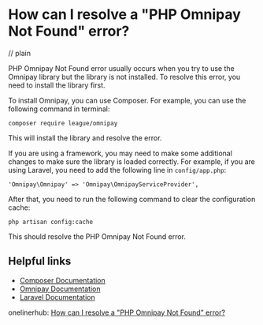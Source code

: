 # How can I resolve a "PHP Omnipay Not Found" error?
// plain

PHP Omnipay Not Found error usually occurs when you try to use the Omnipay library but the library is not installed. To resolve this error, you need to install the library first.

To install Omnipay, you can use Composer. For example, you can use the following command in terminal:

```
composer require league/omnipay
```

This will install the library and resolve the error.

If you are using a framework, you may need to make some additional changes to make sure the library is loaded correctly. For example, if you are using Laravel, you need to add the following line in `config/app.php`:

```
'Omnipay\Omnipay' => 'Omnipay\OmnipayServiceProvider',
```

After that, you need to run the following command to clear the configuration cache:

```
php artisan config:cache
```

This should resolve the PHP Omnipay Not Found error.

## Helpful links
- [Composer Documentation](https://getcomposer.org/doc/)
- [Omnipay Documentation](https://omnipay.thephpleague.com/getting-started/)
- [Laravel Documentation](https://laravel.com/docs/7.x/configuration#environment-configuration)

onelinerhub: [How can I resolve a "PHP Omnipay Not Found" error?](https://onelinerhub.com/php-omnipay/how-can-i-resolve-a--php-omnipay-not-found--error)